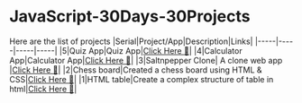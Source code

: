 # JavaScript-30Days-30Projects

Here are the list of projects
|Serial|Project/App|Description|Links|
|-----|-----|-----|-----|
|5|Quiz App|Quiz App|<a href ="https://quiz-app-idrees.netlify.app/" target="_blank">Click Here :link:</a>|
|4|Calculator App|Calculator App|[Click Here 🔗](https://calculator-idrees.netlify.app/)|
|3|Saltnpepper Clone| A clone web app |[Click Here 🔗](https://saltnpepper-clone-idrees.netlify.app/)|
|2|Chess board|Created a chess board using HTML & CSS|[Click Here 🔗](https://chess-idrees.netlify.app/)|
|1|HTML table|Create a complex structure of table in html|[Click Here 🔗](https://html-table-idrees.netlify.app/)|

